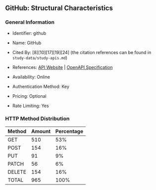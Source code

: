 ## GitHub: Structural Characteristics

### General Information

- Identifier: github

- Name: GitHub

- Cited By: [8][10][17][19][24] (the citation references can be found in `study-data/study-apis.md`)

- References: [API Website](https://docs.github.com/en/rest) | [OpenAPI Specification](https://github.com/github/rest-api-description)

- Availability: Online

- Authentication Method: Key

- Pricing: Optional

- Rate Limiting: Yes

### HTTP Method Distribution

| Method | Amount | Percentage |
|--------|--------|------------|
| GET | 510 | 53% |
| POST | 154 | 16% |
| PUT | 91 | 9% |
| PATCH | 56 | 6% |
| DELETE | 154 | 16% |
| TOTAL | 965 | 100% |
